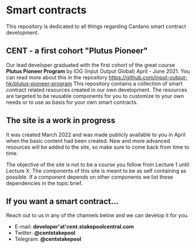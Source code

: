 # Smart contracts

This repository is dedicated to all things regarding Cardano smart contract development.

## CENT - a first cohort "Plutus Pioneer"
Our lead developer graduated with the first cohort of the great course **Plutus Pioneer Program** by IOG (Input Output Global) April - June 2021. You can read more about this in the repository https://github.com/input-output-hk/plutus-pioneer-program
This repository contains a collection of smart contract related resources created in our own development. The resources are targeted to be reusable components for you to customize to your own needs or to use as basis for your own smart contracts.


## The site is a work in progress
It was created March 2022 and was made publicly available to you in April when the basic content had been created. New and more advanced resources will be added to the site, so make sure to come back from time to time.

The objective of the site is not to be a course you follow from Lecture 1 until Lecture X. The components of this site is meant to be as self containing as possible. If a component depends on other components we list these dependencies in the topic brief.

## If you want a smart contract...
Reach out to us in any of the channels below and we can develop it for you.
- E-mail: **developer'at'cent.stakepoolcentral.com** 
- Twitter: **@centstakepool**
- Telegram: **@centstakepool** 
